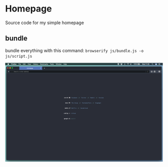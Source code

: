 # Homepage
Source code for my simple homepage

## bundle
bundle everything with this command: `browserify js/bundle.js -o js/script.js`

![Screenshot](/screenshot.png)